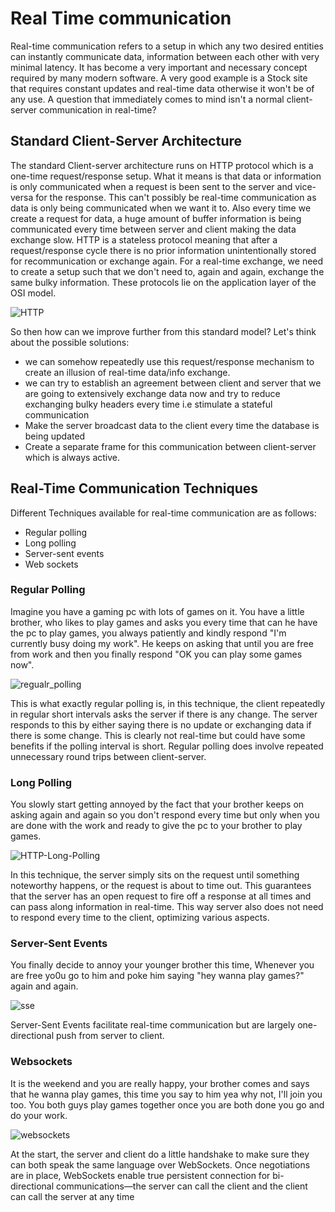 # Real Time communication

Real-time communication refers to a setup in which any two desired entities can instantly communicate data, information between each other with very minimal latency.
It has become a very important and necessary concept required by many modern software. A very good example is a Stock site that requires constant updates and real-time data otherwise it won't be of any use. A question that immediately comes to mind isn't a normal client-server communication in real-time?

## Standard Client-Server Architecture

The standard Client-server architecture runs on HTTP protocol which is a one-time request/response setup. What it means is that data or information is only communicated when a request is been sent to the server and vice-versa for the response. This can't possibly be real-time communication as data is only being communicated when we want it to. Also every time we create a request for data, a huge amount of buffer information is being communicated every time between server and client making the data exchange slow. HTTP is a stateless protocol meaning that after a request/response cycle there is no prior information unintentionally stored for recommunication or exchange again. For a real-time exchange, we need to create a setup such that we don't need to, again and again, exchange the same bulky information. These protocols lie on the application layer of the OSI model.  

![HTTP](https://user-images.githubusercontent.com/51698593/155126329-bb824594-dc2b-4851-b33e-3acd26a9aba7.png)

So then how can we improve further from this standard model? Let's think about the possible solutions:
-  we can somehow repeatedly use this request/response mechanism to create an illusion of real-time data/info exchange.
-  we can try to establish an agreement between client and server that we are going to extensively exchange data now and try to reduce exchanging bulky headers every time i.e stimulate a stateful communication
- Make the server broadcast data to the client every time the database is being updated
- Create a separate frame for this communication between client-server which is always active.

## Real-Time Communication Techniques
Different Techniques available for real-time communication are as follows:
- Regular polling
- Long polling
- Server-sent events
- Web sockets

### Regular Polling

Imagine you have a gaming pc with lots of games on it. You have a little brother, who likes to play games and asks you every time that can he have the pc to play games, you always patiently and kindly respond "I'm currently busy doing my work". He keeps on asking that until you are free from work and then you finally respond "OK you can play some games now". 

![regualr_polling](https://user-images.githubusercontent.com/51698593/155139680-605a722c-ceda-4ea6-b75f-b34380ed4eb1.png)

This is what exactly regular polling is, in this technique, the client repeatedly in regular short intervals asks the server if there is any change. The server responds to this by either saying there is no update or exchanging data if there is some change. This is clearly not real-time but could have some benefits if the polling interval is short. Regular polling does involve repeated unnecessary round trips between client-server.

### Long Polling 
You slowly start getting annoyed by the fact that your brother keeps on asking again and again so you don't respond every time but only when you are done with the work and ready to give the pc to your brother to play games.


![HTTP-Long-Polling](https://user-images.githubusercontent.com/51698593/155141173-0881c655-9283-42f8-a368-77ec1b11465d.png)


In this technique, the server simply sits on the request until something noteworthy happens, or the request is about to time out. This guarantees that the server has an open request to fire off a response at all times and can pass along information in real-time. This way server also does not need to respond every time to the client, optimizing various aspects.

### Server-Sent Events

You finally decide to annoy your younger brother this time, Whenever you are free yo0u go to him and poke him saying "hey wanna play games?" again and again.

![sse](https://user-images.githubusercontent.com/51698593/155264618-cdd2941d-d965-459d-add5-a629259e1646.png)

Server-Sent Events facilitate real-time communication but are largely one-directional push from server to client.

### Websockets

It is the weekend and you are really happy, your brother comes and says that he wanna play games, this time you say to him yea why not, I'll join you too. You both guys play games together once you are both done you go and do your work.

![websockets](https://user-images.githubusercontent.com/51698593/155265052-5e2d90b2-6731-4c34-bff7-c58f2f130917.png)

At the start, the server and client do a little handshake to make sure they can both speak the same language over WebSockets. Once negotiations are in place, WebSockets enable true persistent connection for bi-directional communications—the server can call the client and the client can call the server at any time

